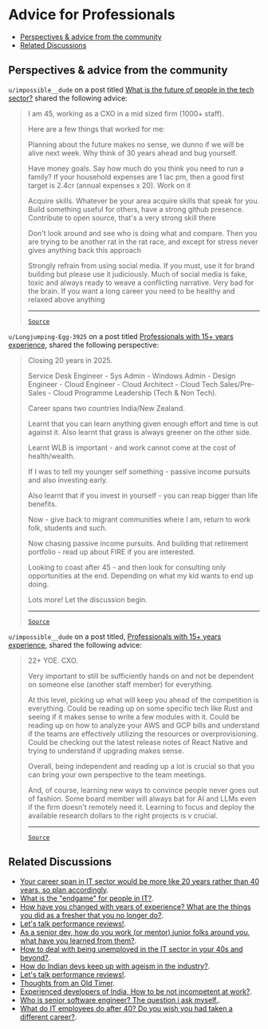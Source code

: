 <!-- omit from toc -->
# Advice for Professionals

- [Perspectives \& advice from the community](#perspectives--advice-from-the-community)
- [Related Discussions](#related-discussions)

## Perspectives & advice from the community

`u/impossible__dude` on a post titled
[What is the future of people in the tech sector?](https://www.reddit.com/r/developersIndia/comments/18ma6fw/what_is_the_future_of_people_in_the_tech_sector/)
shared the following advice:

<blockquote>

I am 45, working as a CXO in a mid sized firm (1000+ staff).

Here are a few things that worked for me:

Planning about the future makes no sense, we dunno if we will be alive next
week. Why think of 30 years ahead and bug yourself.

Have money goals. Say how much do you think you need to run a family? If your
household expenses are 1 lac pm, then a good first target is 2.4cr (annual
expenses x 20). Work on it

Acquire skills. Whatever be your area acquire skills that speak for you. Build
something useful for others, have a strong github presence. Contribute to open
source, that's a very strong skill there

Don't look around and see who is doing what and compare. Then you are trying to
be another rat in the rat race, and except for stress never gives anything back
this approach

Strongly refrain from using social media. If you must, use it for brand building
but please use it judiciously. Much of social media is fake, toxic and always
ready to weave a conflicting narrative. Very bad for the brain. If you want a
long career you need to be healthy and relaxed above anything

---

[`Source`](https://www.reddit.com/r/developersIndia/comments/18ma6fw/comment/ke4fl3a/)

</blockquote>

`u/Longjumping-Egg-3925` on a post titled [Professionals with 15+ years experience](https://www.reddit.com/r/developersIndia/comments/190l8ap/professionals_with_15_years_experience/), shared the following perspective:

<blockquote>

Closing 20 years in 2025.

Service Desk Engineer - Sys Admin - Windows Admin - Design Engineer - Cloud Engineer - Cloud Architect - Cloud Tech Sales/Pre-Sales - Cloud Programme Leadership (Tech & Non Tech).

Career spans two countries India/New Zealand.

Learnt that you can learn anything given enough effort and time is out against it. Also learnt that grass is always greener on the other side.

Learnt WLB is important - and work cannot come at the cost of health/wealth.

If I was to tell my younger self something - passive income pursuits and also investing early.

Also learnt that if you invest in yourself - you can reap bigger than life benefits.

Now - give back to migrant communities where I am, return to work folk, students and such.

Now chasing passive income pursuits. And building that retirement portfolio - read up about FIRE if you are interested.

Looking to coast after 45 - and then look for consulting only opportunities at the end. Depending on what my kid wants to end up doing.

Lots more! Let the discussion begin.

---

[`Source`](https://www.reddit.com/r/developersIndia/comments/190l8ap/comment/kgp5ki4/)

</blockquote>

`u/impossible__dude` on a post titled, [Professionals with 15+ years experience](https://www.reddit.com/r/developersIndia/comments/190l8ap/professionals_with_15_years_experience/), shared the following advice:

<blockquote>

22+ YOE. CXO.

Very important to still be sufficiently hands on and not be dependent on someone else (another staff member) for everything.

At this level, picking up what will keep you ahead of the competition is everything. Could be reading up on some specific tech like Rust and seeing if it makes sense to write a few modules with it. Could be reading up on how to analyze your AWS and GCP bills and understand if the teams are effectively utilizing the resources or overprovisioning. Could be checking out the latest release notes of React Native and trying to understand if upgrading makes sense.

Overall, being independent and reading up a lot is crucial so that you can bring your own perspective to the team meetings.

And, of course, learning new ways to convince people never goes out of fashion. Some board member will always bat for AI and LLMs even if the firm doesn't remotely need it. Learning to focus and deploy the available research dollars to the right projects is v crucial.

---

[`Source`](https://www.reddit.com/r/developersIndia/comments/190l8ap/comment/kgpvfe3/)

</blockquote>

## Related Discussions

- [Your career span in IT sector would be more like 20 years rather than 40 years, so plan accordingly](https://www.reddit.com/r/developersIndia/comments/1bx1yx4/your_career_span_in_it_sector_would_be_more_like/).
- [What is the "endgame" for people in IT?](https://www.reddit.com/r/developersIndia/comments/1ak1l1j/what_is_the_endgame_for_people_in_it/).
- [How have you changed with years of experience? What are the things you did as a fresher that you no longer do?](https://www.reddit.com/r/developersIndia/comments/1bo7sre/how_have_you_changed_with_years_of_experience/).
- [Let's talk performance reviews!](https://www.reddit.com/r/developersIndia/comments/siqswv/lets_talk_performance_reviews/).
- [As a senior dev, how do you work (or mentor) junior folks around you, what have you learned from them?](https://www.reddit.com/r/developersIndia/comments/15jf4o8/as_a_senior_dev_how_do_you_work_or_mentor_junior/).
- [How to deal with being unemployed in the IT sector in your 40s and beyond?](https://www.reddit.com/r/developersIndia/comments/15iopcr/how_to_deal_with_being_unemployed_in_the_it/).
- [How do Indian devs keep up with ageism in the industry?](https://www.reddit.com/r/developersIndia/comments/r9mog3/how_do_indian_devs_keep_up_with_ageism_in_the/).
- [Let's talk performance reviews!](https://www.reddit.com/r/developersIndia/comments/siqswv/lets_talk_performance_reviews/).
- [Thoughts from an Old Timer](https://www.reddit.com/r/developersIndia/comments/xgy8s2/thoughts_from_an_old_timer/).
- [Experienced developers of India, How to be not incompetent at work?](https://www.reddit.com/r/developersIndia/comments/17n1gv5/experienced_developers_of_india_how_to_be_not/).
- [Who is senior software engineer? The question i ask myself.](https://www.reddit.com/r/developersIndia/comments/1bzxktd/who_is_senior_software_engineer_the_question_i/).
- [What do IT employees do after 40? Do you wish you had taken a different career?](https://www.reddit.com/r/developersIndia/comments/1c7lv2t/what_do_it_employees_do_after_40_do_you_wish_you/).
